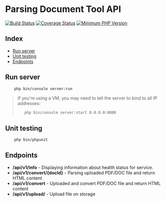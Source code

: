 # Parsing Document Tool API

[![Build Status](https://travis-ci.org/salamonrafal/pdt-api.svg?branch=production)](https://travis-ci.org/salamonrafal/pdt-api) [![Coverage Status](https://coveralls.io/repos/github/salamonrafal/pdt-api/badge.svg?branch=production)](https://coveralls.io/github/salamonrafal/pdt-api?branch=production) [![Minimum PHP Version](https://img.shields.io/badge/php-%3E%3D%207.1-8892BF.svg?style=flat-square)](https://php.net/)  


## Index
* [Run server](#run-server)
* [Unit testing](#unit-testing)
* [Endpoints](#endpoints)

## Run server
```bash 
    php bin/console server:run 
```

> If you're using a VM, you may need to tell the server to bind to all IP addresses:
>
> ```bash 
>    php bin/console server:start 0.0.0.0:8000 
> ```

## Unit testing

```bash 
    php bin/phpunit 
```

## Endpoints
* **/api/v1/info** - Displaying information about health status for service.
* **/api/v1/convert/{docId}** - Parsing uploaded PDF/DOC file and return HTML content
* **/api/v1/convert** - Uploaded and convert PDF/DOC file and return HTML content
* **/api/v1/upload/** - Upload file on storage